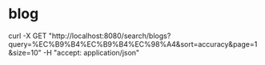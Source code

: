 # blog

curl -X GET "http://localhost:8080/search/blogs?query=%EC%B9%B4%EC%B9%B4%EC%98%A4&sort=accuracy&page=1&size=10" -H "accept: application/json"
